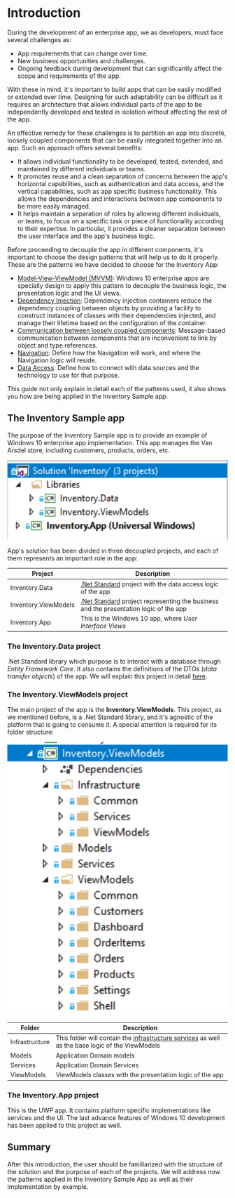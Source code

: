 # Introduction

During the development of an enterprise app, we as developers, must face several challenges as:
- App requirements that can change over time.
- New business opportunities and challenges.
- Ongoing feedback during development that can significantly affect the scope and requirements of the app.

With these in mind, it's important to build apps that can be easily modified or extended over time. Designing for such adaptability can be difficult as it requires an architecture that allows individual parts of the app to be independently developed and tested in isolation without affecting the rest of the app.

An effective remedy for these challenges is to partition an app into discrete, loosely coupled components that can be easily integrated together into an app. Such an approach offers several benefits:
- It allows individual functionality to be developed, tested, extended, and maintained by different individuals or teams.
- It promotes reuse and a clean separation of concerns between the app's horizontal capabilities, such as authentication and data access, and the vertical capabilities, such as app specific business functionality. This allows the dependencies and interactions between app components to be more easily managed.
- It helps maintain a separation of roles by allowing different individuals, or teams, to focus on a specific task or piece of functionality according to their expertise. In particular, it provides a cleaner separation between the user interface and the app's business logic.

Before proceeding to decouple the app in different components, it's important to choose the design patterns that will help us to do it properly. These are the patterns we have decided to choose for the Inventory App:

- [Model-View-ViewModel (MVVM)](mvvm.md): Windows 10 enterprise apps are specially design to apply this pattern to decouple the business logic, the presentation logic and the UI views.
- [Dependency Injection](architecture/app-initial-setup.md#Dependency-Injection): Dependency injection containers reduce the dependency coupling between objects by providing a facility to construct instances of classes with their dependencies injected, and manage their lifetime based on the configuration of the container.
- [Communication between loosely coupled components](architecture/message-service.md): Message-based communication between components that are inconvenient to link by object and type references.
- [Navigation](navigation-service.md#Navigation-Service): Define how the Navigation will work, and where the Navigation logic will reside.
- [Data Access](dataaccess.md): Define how to connect with data sources and the technology to use for that purpose.

This guide not only explain in detail each of the patterns used, it also shows you how are being applied in the Inventory Sample app.

## The Inventory Sample app

The purpose of the Inventory Sample app is to provide an example of Windows 10 enterprise app implementation. This app manages the Van Arsdel store, including customers, products, orders, etc. 

 ![solution](img/intro-solution.png)

 App's solution has been divided in three decoupled projects, and each of them represents an important role in the app:

 | Project | Description |
 | ------- | ----------- |
 | Inventory.Data | [.Net Standard](netstandard.md) project with the data access logic of the app |
 | Inventory.ViewModels | [.Net Standard](netstandard.md) project representing the business and the presentation logic of the app |
 | Inventory.App | This is the Windows 10 app, where *User Interface Views* |

 ### The Inventory.Data project

 .Net Standard library which purpose is to interact with a database through *Entity Framework Core*. It also contains the definitions of the DTOs (*data transfer objects*) of the app. We will explain this project in detail [here](dataaccess.md).

 ### The Inventory.ViewModels project

The main project of the app is the **Inventory.ViewModels**. This project, as we mentioned before, is a .Net Standard library, and it's agnostic of the platform that is going to consume it. A special attention is required for its folder structure:

 ![solution](img/intro-viewmodels.png)

 | Folder | Description |
 | ------ | ----------- |
 | Infrastructure | This folder will contain the [infrastructure services](architecture/infrastructure-services.md#Infrastructure-services) as well as the base logic of the ViewModels |
 | Models | Application Domain models |
 | Services | Application Domain Services |
 | ViewModels | ViewModels classes with the presentation logic of the app |

### The Inventory.App project

This is the UWP app. It contains platform specific implementations like services and the UI. The last advance features of Windows 10 development has been applied to this project as well.

## Summary

After this introduction, the user should be familiarized with the structure of the solution and the purpose of each of the projects.
We will address now the patterns applied in the Inventory Sample App as well as their implementation by example. 


